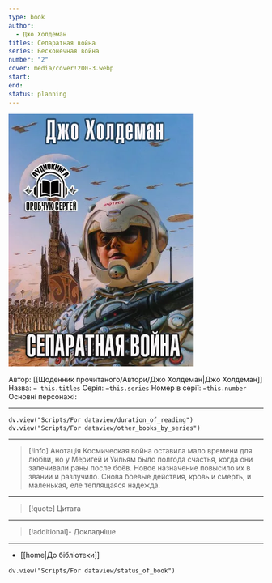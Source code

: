```yaml
---
type: book
author:
  - Джо Холдеман
titles: Сепаратная война
series: Бесконечная война
number: "2"
cover: media/cover!200-3.webp
start:
end:
status: planning
---
```

![cover|200](media/cover!200-3.webp)

Автор: [[Щоденник прочитаного/Автори/Джо Холдеман|Джо Холдеман]]
Назва: `= this.titles`
Серія:  `=this.series`
Номер в серії: `=this.number`
Основні персонажі:

---
```dataviewjs
dv.view("Scripts/For dataview/duration_of_reading")
dv.view("Scripts/For dataview/other_books_by_series")
```

---
>[!info] Анотація
>Космическая война оставила мало времени для любви, но у Меригей и Уильям было полгода счастья, когда они залечивали раны после боёв. Новое назначение повысило их в звании и разлучило. Снова боевые действия, кровь и смерть, и маленькая, еле теплящаяся надежда.
___

>[!quote] Цитата

---
>[!additional]- Докладніше

---

- [[home|До бібліотеки]]

```dataviewjs
dv.view("Scripts/For dataview/status_of_book")
```